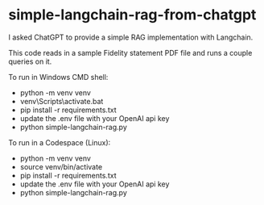 # simple-langchain-rag-from-chatgpt
I asked ChatGPT to provide a simple RAG implementation with Langchain.

This code reads in a sample Fidelity statement PDF file and runs a couple queries on it.

To run in Windows CMD shell:

* python -m venv venv
* venv\Scripts\activate.bat
* pip install -r requirements.txt
* update the .env file with your OpenAI api key
* python simple-langchain-rag.py

To run in a Codespace (Linux):

* python -m venv venv
* source venv/bin/activate
* pip install -r requirements.txt
* update the .env file with your OpenAI api key
* python simple-langchain-rag.py
